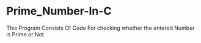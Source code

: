 # Prime_Number-In-C
This Program Consists Of Code For checking whether the entered Number is  Prime or Not
